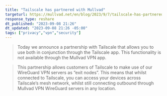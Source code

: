 ```yaml
---
title: "Tailscale has partnered with Mullvad"
targeturl: https://mullvad.net/en/blog/2023/9/7/tailscale-has-partnered-with-mullvad/
response_type: reshare
dt_published: "2023-09-08 21:26"
dt_updated: "2023-09-08 21:26 -05:00"
tags: ["privacy","vpn","security"]
---
```


> Today we announce a partnership with Tailscale that allows you to use both in conjunction through the Tailscale app. This functionality is not available through the Mullvad VPN app.

> This partnership allows customers of Tailscale to make use of our WireGuard VPN servers as “exit nodes”. This means that whilst connected to Tailscale, you can access your devices across Tailscale’s mesh network, whilst still connecting outbound through Mullvad VPN WireGuard servers in any location.

